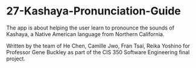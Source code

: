 # 27-Kashaya-Pronunciation-Guide

The app is about helping the user learn to pronounce the sounds of Kashaya, a Native American language from Northern California.

Written by the team of He Chen, Camille Jwo, Fran Tsai, Reika Yoshino for Professor Gene Buckley as part of the CIS 350 Software Engineering final project. 

